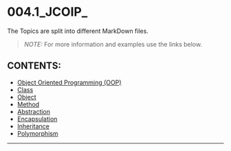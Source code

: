 # 004.1_JCOIP_

The Topics are split into different MarkDown files.<br/>

> *NOTE:* For more information and examples use the links below.

## CONTENTS:
* [Object Oriented Programming (OOP)][1]    <!--Done!-->
* [Class][2]                                <!--Done!-->
* [Object][3]                               <!--Done!--> 
* [Method][4]
* [Abstraction][5]
* [Encapsulation][6]
* [Inheritance][7]
* [Polymorphism][8]
---

[1]: res/read/OOP.md
[2]: res/read/Class.md
[3]: res/read/Object.md
[4]: res/read/Method.md
[5]: res/read/Abstraction.md
[6]: res/read/Encapsulation.md
[7]: res/read/Inheritance.md
[8]: res/read/Polymorphism.md
<br/>



<!--
#### Syntax:
```java

```

#### Example:
```java

```

# TODO: List:
--------------------------------------------------------
FILE:  OOP.md
* [Access Modifier][1]   ->  Done!
* [Message Passing][2]   ->  Done! TODO: Discribe Queue
* [Class][3]             ->  Done!
* [Object][4]            ->  Done!
* [Method][5]
* [Abstraction][6]
* [Encapsulation][7]
* [Inheritance][8]
* [Polymorphism][9]
* [this][10]             ->  Done!
* [interfaces][11]
* [abstract classes][12]
* [Overloading][13]
* [Overriding][14]

[1]: AccessModifier.md
[2]: MethodPassing.md
[3]: Class.md
[4]: Object.md
[5]: Method.md
[6]: Abstraction.md
[7]: Encapsulation.md
[8]: Inheritance.md
[9]: Polymorphism.md
[10]: This.md
[11]: Interface.md
[12]: AbstractClass.md
[13]: Overloading.md
[14]: Overriding.md
--------------------------------------------------------
FILE:  Class.md
<!--
* [this][1]                             ->  Done!
* [nested classes][2]
* [anonymous classes][3]
* [lambda expressions][4]

[1]: This.md
[2]: NestedClass.md
[3]: AnnonymousClass.md
[4]: LambdaExpression.md
--------------------------------------------------------
FILE:  Object.md
<!--
* [Serialization/De-Serialization][1]
* [Garbage Collector][2]

[1]: De-Serialization.md
[2]: GarbageCollector.md
--------------------------------------------------------
FILE:  Method.md
--------------------------------------------------------
FILE:  Abstraction.md
--------------------------------------------------------
FILE:  Encapsulation.md
--------------------------------------------------------
FILE:  Inheritance.md
--------------------------------------------------------
FILE:  Polymorphism.md
--------------------------------------------------------



-->